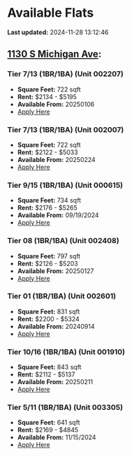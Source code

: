 # Available Flats

**Last updated:** 2024-11-28 13:12:46

## [1130 S Michigan Ave](https://1130smichigan.com/wp-json/floorplans/v1/available-units):
### Tier 7/13 (1BR/1BA) (Unit 002207)
- **Square Feet:** 722 sqft
- **Rent:** $2134 - $5195
- **Available From:** 20250106
- [Apply Here](https://1130smichigan.securecafe.com/onlineleasing/eleven-thirty/oleapplication.aspx?stepname=RentalOptions&myOlePropertyId=638530&FloorPlanID=2321071&UnitID=11312681&header=1)

### Tier 7/13 (1BR/1BA) (Unit 002007)
- **Square Feet:** 722 sqft
- **Rent:** $2122 - $5033
- **Available From:** 20250224
- [Apply Here](https://1130smichigan.securecafe.com/onlineleasing/eleven-thirty/oleapplication.aspx?stepname=RentalOptions&myOlePropertyId=638530&FloorPlanID=2321071&UnitID=11312680&header=1)

### Tier 9/15 (1BR/1BA) (Unit 000615)
- **Square Feet:** 734 sqft
- **Rent:** $2176 - $5265
- **Available From:** 09/19/2024
- [Apply Here](https://1130smichigan.securecafe.com/onlineleasing/eleven-thirty/oleapplication.aspx?stepname=RentalOptions&myOlePropertyId=638530&FloorPlanID=2321072&UnitID=11312771&header=1)

### Tier 08 (1BR/1BA) (Unit 002408)
- **Square Feet:** 797 sqft
- **Rent:** $2126 - $5203
- **Available From:** 20250127
- [Apply Here](https://1130smichigan.securecafe.com/onlineleasing/eleven-thirty/oleapplication.aspx?stepname=RentalOptions&myOlePropertyId=638530&FloorPlanID=2321074&UnitID=11312950&header=1)

### Tier 01 (1BR/1BA) (Unit 002601)
- **Square Feet:** 831 sqft
- **Rent:** $2200 - $5324
- **Available From:** 20240914
- [Apply Here](https://1130smichigan.securecafe.com/onlineleasing/eleven-thirty/oleapplication.aspx?stepname=RentalOptions&myOlePropertyId=638530&FloorPlanID=2321068&UnitID=11313054&header=1)

### Tier 10/16 (1BR/1BA) (Unit 001910)
- **Square Feet:** 843 sqft
- **Rent:** $2112 - $5137
- **Available From:** 20250211
- [Apply Here](https://1130smichigan.securecafe.com/onlineleasing/eleven-thirty/oleapplication.aspx?stepname=RentalOptions&myOlePropertyId=638530&FloorPlanID=2321073&UnitID=11313032&header=1)

### Tier 5/11 (1BR/1BA) (Unit 003305)
- **Square Feet:** 641 sqft
- **Rent:** $2169 - $4845
- **Available From:** 11/15/2024
- [Apply Here](https://1130smichigan.securecafe.com/onlineleasing/eleven-thirty/oleapplication.aspx?stepname=RentalOptions&myOlePropertyId=638530&FloorPlanID=2321070&UnitID=11312581&header=1)

